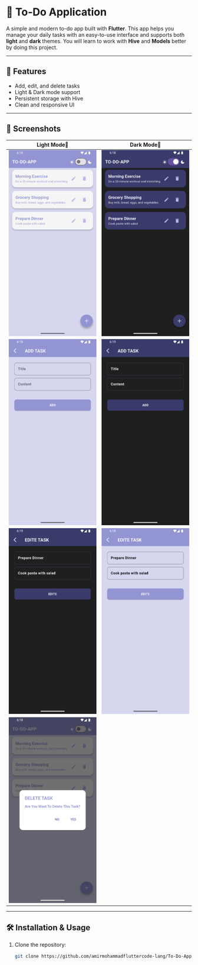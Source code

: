 # 📝 To-Do Application

A simple and modern to-do app built with **Flutter**.
This app helps you manage your daily tasks with an easy-to-use interface and supports both **light** and **dark** themes.
You will learn to work with **Hive** and **Models** better by doing this project.

---

## 🚀 Features
- Add, edit, and delete tasks
- Light & Dark mode support
- Persistent storage with Hive
- Clean and responsive UI

---

## 📸 Screenshots

| Light Mode🌄 | Dark Mode🌇 |
|------------|-----------|
| ![Light Screenshot](assets/ScreenShot/LightPage.png) | ![Dark Screenshot](assets/ScreenShot/DarkPage.png) |
| ![Light Screenshot](assets/ScreenShot/AddTask.png) | ![Dark Screenshot](assets/ScreenShot/DarkPageAdd.png) |
| ![Light Screenshot](assets/ScreenShot/DarkPageEdite.png) | ![Dark Screenshot](assets/ScreenShot/Edit_Task.png) |
| ![Light Screenshot](assets/ScreenShot/Delete_Task.png) |

---

## 🛠️ Installation & Usage
1. Clone the repository:
   ```bash
   git clone https://github.com/amirmohammadfluttercode-lang/To-Do-Application.git
